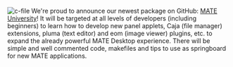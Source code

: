 <!--
.. link:
.. description:
.. tags: News
.. date: 2013-03-12 18:58:22
.. title: MATE University
.. slug: 20130312mate-university
-->

![c-file](/wp-content/uploads/2013/03/c-file.png) We're
proud to announce our newest package on GitHub: [MATE
University](https://github.com/mate-desktop/mate-university)! It will be
targeted at all levels of developers (including beginners) to learn how to
develop new panel applets, Caja (file manager) extensions, pluma (text editor)
and eom (image viewer) plugins, etc. to expand the already powerful MATE
Desktop experience. There will be simple and well commented code, makefiles
and tips to use as springboard for new MATE applications.


